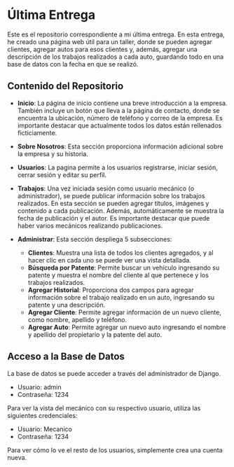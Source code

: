# Última Entrega

Este es el repositorio correspondiente a mi última entrega. En esta entrega, he creado una página web útil para un taller, donde se pueden agregar clientes, agregar autos para esos clientes y, además, agregar una descripción de los trabajos realizados a cada auto, guardando todo en una base de datos con la fecha en que se realizó.

## Contenido del Repositorio

- **Inicio**: La página de inicio contiene una breve introducción a la empresa. También incluye un botón que lleva a la página de contacto, donde se encuentra la ubicación, número de teléfono y correo de la empresa. Es importante destacar que actualmente todos los datos están rellenados ficticiamente.

- **Sobre Nosotros**: Esta sección proporciona información adicional sobre la empresa y su historia.

- **Usuarios**: La pagina permite a los usuarios registrarse, iniciar sesión, cerrar sesión y editar su perfil.

- **Trabajos**: Una vez iniciada sesión como usuario mecánico (o administrador), se puede publicar información sobre los trabajos realizados. En esta sección se pueden agregar títulos, imágenes y contenido a cada publicación. Además, automáticamente se muestra la fecha de publicación y el autor. Es importante destacar que puede haber varios mecánicos realizando publicaciones.

- **Administrar**: Esta sección despliega 5 subsecciones:
  - **Clientes**: Muestra una lista de todos los clientes agregados, y al hacer clic en cada uno se puede ver una vista detallada.
  - **Búsqueda por Patente**: Permite buscar un vehículo ingresando su patente y muestra el nombre del cliente al que pertenece y los trabajos realizados.
  - **Agregar Historial**: Proporciona dos campos para agregar información sobre el trabajo realizado en un auto, ingresando su patente y una descripción.
  - **Agregar Cliente**: Permite agregar información de un nuevo cliente, como nombre, apellido y teléfono.
  - **Agregar Auto**: Permite agregar un nuevo auto ingresando el nombre y apellido del propietario y la patente del auto.



## Acceso a la Base de Datos

La base de datos se puede acceder a través del administrador de Django.

- Usuario: admin
- Contraseña: 1234

Para ver la vista del mecánico con su respectivo usuario, utiliza las siguientes credenciales:

- Usuario: Mecanico
- Contraseña: 1234

Para ver cómo lo ve el resto de los usuarios, simplemente crea una cuenta nueva.

